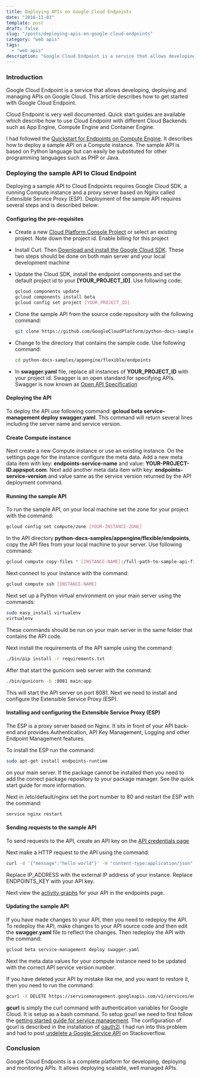 ```yaml
---
title: Deploying APIs on Google Cloud Endpoints
date: "2016-11-03"
template: post
draft: false
slug: "/posts/deploying-apis-on-google-cloud-endpoints"
category: "web apis"
tags:
  - "web apis"
description: "Google Cloud Endpoint is a service that allows developing, deploying and managing APIs on Google Cloud. This article describes how to get started with Google Cloud Endpoint."
---
```


### Introduction
Google Cloud Endpoint is a service that allows developing, deploying and managing APIs on Google Cloud. This article describes how to get started with Google Cloud Endpoint.

Cloud Endpoint is very well documented. Quick start guides are available which describe how to use Cloud Endpoint with different Cloud Backends such as App Engine, Compute Engine and Container Engine.

I had followed the [Quickstart for Endpoints on Compute Engine](https://cloud.google.com/endpoints/docs/quickstart-compute-engine). It describes how to deploy a sample API on a Compute instance. The sample API is based on Python language but can easily be substituted for other programming languages such as PHP or Java.

### Deploying the sample API to Cloud Endpoint
Deploying a sample API to Cloud Endpoints requires Google Cloud SDK, a running Compute instance and a proxy server based on Nginx called Extensible Service Proxy (ESP). Deployment of the sample API requires several steps and is described below:

#### Configuring the pre-requisites

* Create a new [Cloud Platform Console Project](https://console.cloud.google.com/project) or select an existing project. Note down the project id. Enable billing for this project
* Install Curl. Then [Download and install the Google Cloud SDK](https://cloud.google.com/sdk/docs/quickstarts). These two steps should be done on both main server and your local development machine

* Update the Cloud SDK, install the endpoint components and set the default project id to your **[YOUR_PROJECT_ID]**. Use following code:

  ```bash
  gcloud components update
  gcloud components install beta
  gcloud config set project [YOUR_PROJECT_ID]
  ```

* Clone the sample API from the source code repository with the following command:

  ```bash
  git clone https://github.com/GoogleCloudPlatform/python-docs-samples
  ```

* Change to the directory that contains the sample code. Use following command:

  ```bash
  cd python-docs-samples/appengine/flexible/endpoints
  ```

* In **swagger.yaml** file, replace all instances of **YOUR_PROJECT_ID** with your project id. Swagger is an open standard for specifying APIs. Swagger is now known as [Open API Specification](https://openapis.org/specification)

#### Deploying the API

To deploy the API use following command: **gcloud beta service-management deploy swagger.yaml**. This command will return several lines including the server name and service version.

#### Create Compute instance
Next create a new Compute instance or use an existing instance. On the settings page for the instance configure the meta data. Add a new meta data item with key: **endpoints-service-name** and value: **YOUR-PROJECT-ID.appspot.com**. Next add another meta data item with key: **endpoints-service-version** and value same as the service version returned by the API deployment command.

#### Running the sample API
To run the sample API, on your local machine set the zone for your project with the command:

```bash
gcloud config set compute/zone [YOUR-INSTANCE-ZONE]
```

In the API directory **python-docs-samples/appengine/flexible/endpoints**, copy the API files from your local machine to your server. Use following command:

```bash
gcloud compute copy-files * [INSTANCE-NAME]:/full-path-to-sample-api-files
```

Next connect to your instance with the command:

```bash
gcloud compute ssh [INSTANCE-NAME]
```

Next set up a Python virtual environment on your main server using the commands:

```bash
sudo easy_install virtualenv
virtualenv
```

These commands should be run on your main server in the same folder that contains the API code.

Next install the requirements of the API sample using the command:

```bash
./bin/pip install -r requirements.txt
```

After that start the gunicorn web server with the command:

```bash
./bin/gunicorn -b :8081 main:app
```

This will start the API server on port 8081. Next we need to install and configure the Extensible Service Proxy (ESP).

#### Installing and configuring the Extensible Service Proxy (ESP)
The ESP is a proxy server based on Nginx. It sits in front of your API back-end and provides Authentication, API Key Management, Logging and other Endpoint Management features.

To install the ESP run the command:

```bash
sudo apt-get install endpoints-runtime
```

on your main server. If the package cannot be installed then you need to add the correct package repository to your package manager. See the quick start guide for more information.

Next in /etc/default/nginx set the port number to 80 and restart the ESP with the command:

```bash
service nginx restart
```

#### Sending requests to the sample API
To send requests to the API, create an API key on the [API credentials page](https://console.cloud.google.com/apis/credentials)

Next make a HTTP request to the API using the command:

```bash
curl -d '{"message":"hello world"}' -H "content-type:application/json" http://[IP_ADDRESS]:80/echo?key=${ENDPOINTS_KEY}
```

Replace IP_ADDRESS with the external IP address of your instance. Replace ENDPOINTS_KEY with your API key.

Next view the [activity graphs](https://console.cloud.google.com/endpoints) for your API in the endpoints page.

#### Updating the sample API
If you have made changes to your API, then you need to redeploy the API. To redeploy the API, make changes to your API source code and then edit the **swagger.yaml** file to reflect the changes. Then redeploy the API with the command:

```bash
gcloud beta service-management deploy swagger.yaml
```

Next the meta data values for your compute instance need to be updated with the correct API service version number.

If you have deleted your API by mistake like me, and you want to restore it, then you need to run the command:

```bash
gcurl -X DELETE https://servicemanagement.googleapis.com/v1/services/endpointsapis.appspot.com
```

**gcurl** is simply the curl command with authentication variables for Google Cloud. It is setup as a bash command. To setup gcurl we need to first follow the [getting started guide for service management](https://cloud.google.com/service-management/getting-started). The configuration of gcurl is described in the installation of [oauth2l](https://github.com/google/oauth2l). I had run into this problem and had to post [undelete a Google Service API](http://stackoverflow.com/questions/39846232/how-to-undelete-a-google-api-service) on Stackoverflow.

### Conclusion
Google Cloud Endpoints is a complete platform for developing, deploying and monitoring APIs. It allows deploying scalable, well managed APIs.

